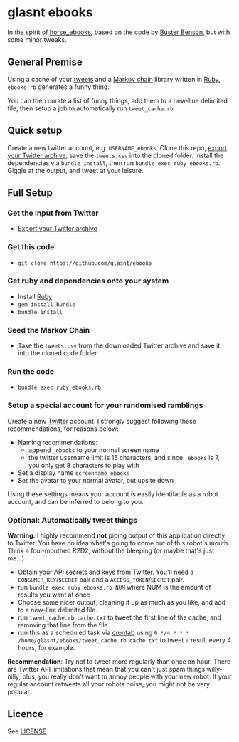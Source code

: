 # glasnt ebooks

In the spirit of [horse_ebooks](https://en.wikipedia.org/wiki/Horse_ebooks), based on the code by [Buster Benson](https://gist.github.com/busterbenson/6695350), but with some minor tweaks. 

## General Premise

Using a cache of your [tweets](https://twitter.com/settings/account#tweet_export) and a [Markov chain](https://en.wikipedia.org/wiki/Markov_chain) library written in [Ruby](https://github.com/zolrath/marky_markov), `ebooks.rb` generates a funny thing. 

You can then curate a list of funny things, add them to a new-line delimited file, then setup a job to automatically run `tweet_cache.rb`. 

## Quick setup

Create a new twitter account, e.g. `USERNAME_ebooks`. Clone this repo, [export your Twitter archive](https://twitter.com/settings/account#tweet_export), save the `tweets.csv` into the cloned folder. Install the dependencies via `bundle install`, then run `bundle exec ruby ebooks.rb`. Giggle at the output, and tweet at your leisure. 

## Full Setup

### Get the input from Twitter

 * [Export your Twitter archive](https://twitter.com/settings/account#tweet_export)

### Get this code

 * `git clone https://github.com/glasnt/ebooks`

### Get ruby and dependencies onto your system

 * Install [Ruby](https://www.ruby-lang.org/en/documentation/installation/)
 * `gem install bundle`
 * `bundle install`

### Seed the Markov Chain

 * Take the `tweets.csv` from the downloaded Twitter archive and save it into the cloned code folder

### Run the code

 * `bundle exec ruby ebooks.rb`

### Setup a special account for your randomised ramblings

Create a new [Twitter](https://twitter.com) account. I strongly suggest following these recommendations, for reasons below: 

 * Naming recommendations: 
   * append `_ebooks` to your normal screen name
   * the twitter username limit is 15 characters, and since `_ebooks` is 7, you only get 8 characters to play with
 * Set a display name `screenname ebooks`
 * Set the avatar to your normal avatar, but upsite down

Using these settings means your account is easily identifable as a robot account, and can be inferred to belong to you. 


### Optional: Automatically tweet things

**Warning:** I highly recommend **not** piping output of this application directly to Twitter. You have no idea what's going to come out of this robot's mouth. Think a foul-mouthed R2D2, without the bleeping (or maybe that's just me...)

 * Obtain your API secrets and keys from [Twitter](https://apps.twitter.com/). You'll need a `CONSUMER_KEY`/`SECRET` pair and a `ACCESS_TOKEN`/`SECRET` pair. 
 * run `bundle exec ruby ebooks.rb NUM` where NUM is the amount of results you want at once
 * Choose some nicer output, cleaning it up as much as you like, and add to a new-line delimited file. 
 * run `tweet_cache.rb cache.txt` to tweet the first line of the cache, and removing that line from the file. 
 * run this as a scheduled task via [crontab](https://help.ubuntu.com/community/CronHowto) using `0 */4 * * * /home/glasnt/ebooks/tweet_cache.rb cache.txt` to tweet a result every 4 hours, for example. 


**Recommendation**: Try not to tweet more regularly than once an hour. There are Twitter API limitations that mean that you can't just spam things willy-nilly, plus, you really don't want to annoy people with your new robot. If your regular account retweets all your robots noise, you might not be very popular. 

## Licence

See [LICENSE](https://github.com/glasnt/ebooks/blob/master/LICENSE.md)
